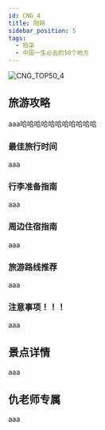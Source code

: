 ```yaml
---
id: CNG_4
title: 阳朔
sidebar_position: 5
tags:
  - 拾柒
  - 中国一生必去的50个地方
---
```

![CNG_TOP50_4](/img/love/CNG_TOP50/4.png)

## 旅游攻略

aaa哈哈哈哈哈哈哈哈哈哈哈

### 最佳旅行时间

aaa

### 行李准备指南

aaa

### 周边住宿指南

aaa

### 旅游路线推荐

aaa

### 注意事项！！！

aaa

## 景点详情

aaa

## 仇老师专属

aaa
